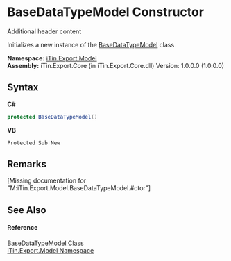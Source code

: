 # BaseDataTypeModel Constructor 
Additional header content 

Initializes a new instance of the <a href="e5706c13-2625-47d7-a064-2a906557b68e">BaseDataTypeModel</a> class

**Namespace:**&nbsp;<a href="ef57ffcc-e95e-b212-5a46-9aa6f5a3511f">iTin.Export.Model</a><br />**Assembly:**&nbsp;iTin.Export.Core (in iTin.Export.Core.dll) Version: 1.0.0.0 (1.0.0.0)

## Syntax

**C#**<br />
``` C#
protected BaseDataTypeModel()
```

**VB**<br />
``` VB
Protected Sub New
```


## Remarks
\[Missing <remarks> documentation for "M:iTin.Export.Model.BaseDataTypeModel.#ctor"\]

## See Also


#### Reference
<a href="e5706c13-2625-47d7-a064-2a906557b68e">BaseDataTypeModel Class</a><br /><a href="ef57ffcc-e95e-b212-5a46-9aa6f5a3511f">iTin.Export.Model Namespace</a><br />